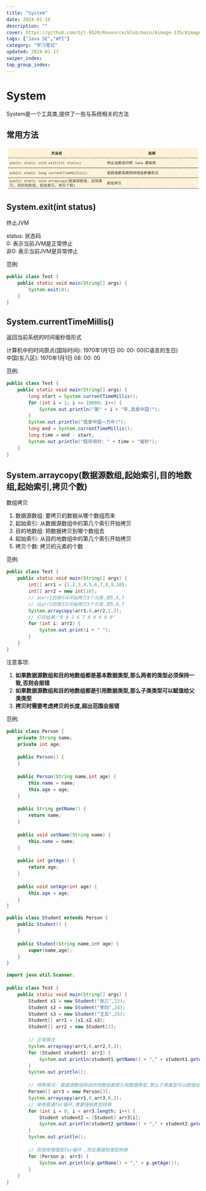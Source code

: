 ```yaml
---
title: "System"
date: 2024-01-16
description: ""
cover: https://github.com/Gjt-9520/Resource/blob/main/Aimage-135/Aimage99.jpg?raw=true
tags: ["Java SE","API"]
category: "学习笔记"
updated: 2024-01-17
swiper_index:
top_group_index:
---
```


# System
  
System是一个工具类,提供了一些与系统相关的方法   

## 常用方法

![System常用方法](../images/System常用方法.png)

## System.exit(int status)

终止JVM   

status: 状态码     
0: 表示当前JVM是正常停止   
非0: 表示当前JVM是异常停止   

范例: 

```java
public class Test {
    public static void main(String[] args) {
        System.exit(0);
    }
}
```

## System.currentTimeMillis()

返回当前系统的时间毫秒值形式   

计算机中的时间原点(国际时间): 1970年1月1日 00: 00: 00(C语言的生日)    
中国(东八区): 1970年1月1日 08: 00: 00   

范例: 

```java
public class Test {
    public static void main(String[] args) {
        long start = System.currentTimeMillis();
        for (int i = 1; i <= 10000; i++) {
            System.out.println("第" + i + "年,我爱中国!");
        }
        System.out.println("我爱中国一万年!");
        long end = System.currentTimeMillis();
        long time = end - start;
        System.out.println("程序用时: " + time + "毫秒");
    }
}
```

## System.arraycopy(数据源数组,起始索引,目的地数组,起始索引,拷贝个数)

数组拷贝   

1. 数据源数组: 要拷贝的数据从哪个数组而来    
2. 起始索引: 从数据源数组中的第几个索引开始拷贝   
3. 目的地数组: 把数据拷贝到哪个数组去  
4. 起始索引: 从目的地数组中的第几个索引开始拷贝   
5. 拷贝个数: 拷贝的元素的个数  

范例: 

```java
public class Test {
    public static void main(String[] args) {
        int[] arr1 = {1,2,3,4,5,6,7,8,9,10};
        int[] arr2 = new int[10];
        // 从arr1的索引4开始拷贝3个元素,即5,6,7
        // 从arr2的索引2开始拷贝3个元素,即5,6,7
        System.arraycopy(arr1,4,arr2,2,3);
        // 打印结果:"0 0 5 6 7 0 0 0 0 0"
        for (int i: arr2) {
            System.out.print(i + " ");
        }
    }
}
```

注意事项: 
1. **如果数据源数组和目的地数组都是基本数据类型,那么两者的类型必须保持一致,否则会报错**   
2. **如果数据源数组和目的地数组都是引用数据类型,那么子类类型可以赋值给父类类型**  
3. **拷贝时需要考虑拷贝的长度,超出范围会报错**   

范例: 

```java
public class Person {
    private String name;
    private int age;

    public Person() {
    }

    public Person(String name,int age) {
        this.name = name;
        this.age = age;
    }

    public String getName() {
        return name;
    }

    public void setName(String name) {
        this.name = name;
    }

    public int getAge() {
        return age;
    }

    public void setAge(int age) {
        this.age = age;
    }
}
```

```java
public class Student extends Person {
    public Student() {
    }

    public Student(String name,int age) {
        super(name,age);
    }
}
```

```java
import java.util.Scanner;

public class Test {
    public static void main(String[] args) {
        Student s1 = new Student("张三",23);
        Student s2 = new Student("李四",24);
        Student s3 = new Student("王五",25);
        Student[] arr1 = {s1,s2,s3};
        Student[] arr2 = new Student[3];

        // 正常情况
        System.arraycopy(arr1,0,arr2,0,3);
        for (Student student1: arr2) {
            System.out.println(student1.getName() + "," + student1.getAge());
        }
        System.out.println();

        // 特殊情况: 数据源数组和目的地数组都是引用数据类型,那么子类类型可以赋值给父类类型
        Person[] arr3 = new Person[3];
        System.arraycopy(arr1,0,arr3,0,3);
        // 使用普通for循环,需要强制类型转换
        for (int i = 0; i < arr3.length; i++) {
            Student student2 = (Student) arr3[i];
            System.out.println(student2.getName() + "," + student2.getAge());
        }
        System.out.println();

        // 而使用增强型for循环 ,则无需强制类型转换
        for (Person p: arr3) {
            System.out.println(p.getName() + "," + p.getAge());
        }
    }
}
```